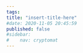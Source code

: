 ```yaml
---
tags:
title: "insert-title-here"
#date: 2020-11-05 20:45:59
published: false
#sidebar:
#    nav: cryptomat
---
```


<!-- TODO: Write an intro paragraph here -->

<!--more-->
